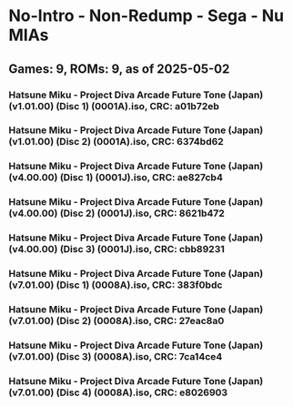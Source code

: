 # No-Intro - Non-Redump - Sega - Nu MIAs
## Games: 9, ROMs: 9, as of 2025-05-02

### Hatsune Miku - Project Diva Arcade Future Tone (Japan) (v1.01.00) (Disc 1) (0001A).iso, CRC: a01b72eb
### Hatsune Miku - Project Diva Arcade Future Tone (Japan) (v1.01.00) (Disc 2) (0001A).iso, CRC: 6374bd62
### Hatsune Miku - Project Diva Arcade Future Tone (Japan) (v4.00.00) (Disc 1) (0001J).iso, CRC: ae827cb4
### Hatsune Miku - Project Diva Arcade Future Tone (Japan) (v4.00.00) (Disc 2) (0001J).iso, CRC: 8621b472
### Hatsune Miku - Project Diva Arcade Future Tone (Japan) (v4.00.00) (Disc 3) (0001J).iso, CRC: cbb89231
### Hatsune Miku - Project Diva Arcade Future Tone (Japan) (v7.01.00) (Disc 1) (0008A).iso, CRC: 383f0bdc
### Hatsune Miku - Project Diva Arcade Future Tone (Japan) (v7.01.00) (Disc 2) (0008A).iso, CRC: 27eac8a0
### Hatsune Miku - Project Diva Arcade Future Tone (Japan) (v7.01.00) (Disc 3) (0008A).iso, CRC: 7ca14ce4
### Hatsune Miku - Project Diva Arcade Future Tone (Japan) (v7.01.00) (Disc 4) (0008A).iso, CRC: e8026903

